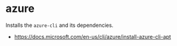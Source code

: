 # azure

Installs the `azure-cli` and its dependencies.

* https://docs.microsoft.com/en-us/cli/azure/install-azure-cli-apt
